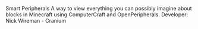 Smart Peripherals
A way to view everything you can possibly imagine about blocks in Minecraft using ComputerCraft and OpenPeripherals.
Developer: Nick Wireman - Cranium